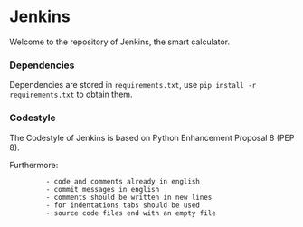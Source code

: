 # Jenkins #
Welcome to the repository of Jenkins, the smart calculator.

### Dependencies ###
Dependencies are stored in `requirements.txt`, use `pip install -r requirements.txt` to obtain them.

### Codestyle ###
The Codestyle of Jenkins is based on Python Enhancement Proposal 8 (PEP 8).

Furthermore: 

             - code and comments already in english
             - commit messages in english
             - comments should be written in new lines
             - for indentations tabs should be used
             - source code files end with an empty file
             
             

